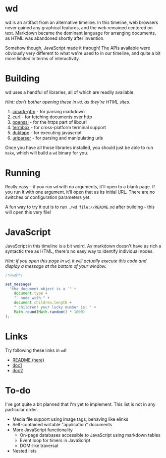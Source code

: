 # wd

wd is an artifact from an alternative timeline. In this timeline, web browsers
never gained any graphical features, and the web remained centered on text.
Markdown became the dominant language for arranging documents, as HTML was
abandoned shortly after invention.

Somehow though, JavaScript made it through! The APIs available were obviously
very different to what we're used to in our timeline, and quite a bit more
limited in terms of interactivity.

# Building

wd uses a handful of libraries, all of which are readily available.

_Hint: don't bother opening these in `wd`, as they're HTML sites._

1.  [cmark-gfm](https://github.com/github/cmark-gfm) - for parsing markdown
2.  [curl](https://curl.haxx.se/) - for fetching documents over http
3.  [openssl](https://www.openssl.org/) - for the https part of libcurl
4.  [termbox](https://github.com/nsf/termbox) - for cross-platform terminal support
5.  [duktape](https://duktape.org/) - for executing javascript
6.  [uriparser](https://uriparser.github.io/) - for parsing and manipulating urls

Once you have all those libraries installed, you should just be able to run
`make`, which will build a `wd` binary for you.

# Running

Really easy - if you run `wd` with no arguments, it'll open to a blank page.
If you run it with one argument, it'll open that as its initial URL. There are
no switches or configuration parameters yet.

A fun way to try it out is to run `./wd file://README.md` after building -
this will open this very file!

# JavaScript

JavaScript in this timeline is a bit weird. As markdown doesn't have as rich a
syntactic tree as HTML, there's no easy way to identify individual nodes.

_Hint: if you open this page in `wd`, it will actually execute this code and
display a message at the bottom of your window._

```javascript
/*@wd@*/

set_message(
  "the document object is a `" +
    document.type +
    "` node with " +
    document.children.length +
    " children! your lucky number is: " +
    Math.round(Math.random() * 1000)
);
```

# Links

Try following these links in `wd`!

- [README (here)](./README.md)
- [doc1](./doc1.md)
- [doc2](./doc2.md)

# To-do

I've got quite a bit planned that I'm yet to implement. This list is not in any particular order.

- Media file support using image tags, behaving like elinks
- Self-contained writable "application" documents
- More JavaScript functionality
  - On-page databases accessible to JavaScript using markdown tables
  - Event loop for timers in JavaScript
  - DOM-like traversal
- Nested lists
